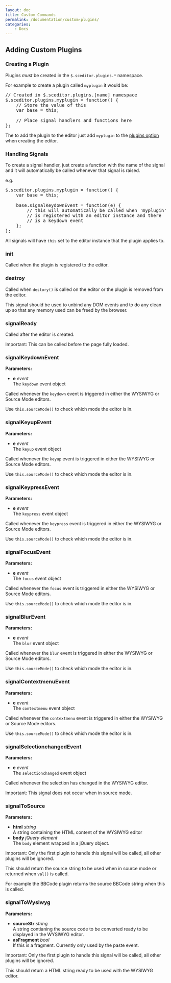 ```yaml
---
layout: doc
title: Custom Commands
permalink: /documentation/custom-plugins/
categories:
    - Docs
---
```


## Adding Custom Plugins <a id="custom-plugins"></a>


### Creating a Plugin <a id="creating"></a>

Plugins *must* be created in the `$.sceditor.plugins.*` namespace.

For example to create a plugin called `myplugin` it would be:

<pre class="prettyprint linenums">
// Created in $.sceditor.plugins.[name] namespace
$.sceditor.plugins.myplugin = function() {
	// Store the value of this
	var base = this;

	// Place signal handlers and functions here
};
</pre>

The to add the plugin to the editor just add `myplugin` to the [plugins option](/documentation/options/#plugins) when creating the editor.


### Handling Signals <a id="handling-signals"></a>

To create a signal handler, just create a function with the name of the signal and it will automatically be called whenever that signal is raised.

e.g.

<pre class="prettyprint linenums">
$.sceditor.plugins.myplugin = function() {
	var base = this;

	base.signalKeydownEvent = function(e) {
		// this will automatically be called when 'myplugin'
		// is registered with an editor instance and there
		// is a keydown event
	};
};
</pre>

All signals will have `this` set to the editor instance that the plugin applies to.


### init <a id="init"></a>

Called when the plugin is registered to the editor.


### destroy <a id="destroy"></a>

Called when `destory()` is called on the editor or the plugin is removed from the editor.

This signal should be used to unbind any DOM events and to do any clean up so that any memory used can be freed by the browser.


### signalReady <a id="signalReady"></a>

Called after the editor is created.

<span class="label label-important">Important:</span> This can be called before the page fully loaded.


### signalKeydownEvent <a id="signalKeydownEvent"></a>

**Parameters:**

 * **e** *event*  
   The `keydown` event object

Called whenever the `keydown` event is triggered in either the WYSIWYG or Source Mode editors.

Use `this.sourceMode()` to check which mode the editor is in.


### signalKeyupEvent <a id="signalKeyupEvent"></a>

**Parameters:**

 * **e** *event*  
   The `keyup` event object

Called whenever the `keyup` event is triggered in either the WYSIWYG or Source Mode editors.

Use `this.sourceMode()` to check which mode the editor is in.


### signalKeypressEvent <a id="signalKeypressEvent"></a>

**Parameters:**

 * **e** *event*  
   The `keypress` event object

Called whenever the `keypress` event is triggered in either the WYSIWYG or Source Mode editors.

Use `this.sourceMode()` to check which mode the editor is in.


### signalFocusEvent <a id="signalFocusEvent"></a>

**Parameters:**

 * **e** *event*  
   The `focus` event object

Called whenever the `focus` event is triggered in either the WYSIWYG or Source Mode editors.

Use `this.sourceMode()` to check which mode the editor is in.


### signalBlurEvent <a id="signalBlurEvent"></a>

**Parameters:**

 * **e** *event*  
   The `blur` event object

Called whenever the `blur` event is triggered in either the WYSIWYG or Source Mode editors.

Use `this.sourceMode()` to check which mode the editor is in.


### signalContextmenuEvent <a id="signalContextmenuEvent"></a>

**Parameters:**

 * **e** *event*  
   The `contextmenu` event object

Called whenever the `contextmenu` event is triggered in either the WYSIWYG or Source Mode editors.

Use `this.sourceMode()` to check which mode the editor is in.


### signalSelectionchangedEvent <a id="signalSelectionchangedEvent"></a>

**Parameters:**

 * **e** *event*  
   The `selectionchanged` event object

Called whenever the selection has changed in the WYSIWYG editor.

<span class="label label-important">Important:</span> This signal does not occur when in source mode.


### signalToSource <a id="signalToSource"></a>

**Parameters:**

 * **html** *string*  
   A string containing the HTML content of the WYSIWYG editor
 * **body** *jQuery element*  
   The `body` element wrapped in a jQuery object.

<span class="label label-important">Important:</span> Only the first plugin to handle this signal will be called, all other plugins will be ignored.

This should return the source string to be used when in source mode or returned when `val()` is called.

For example the BBCode plugin returns the source BBCode string when this is called.


### signalToWysiwyg <a id="signalToWysiwyg"></a>

**Parameters:**

 * **sourceStr** *string*  
   A string contianing the source code to be converted ready to be displayed in the WYSIWYG editor.
 * **asFragment** *bool*  
   If this is a fragment. Currently only used by the paste event.

<span class="label label-important">Important:</span> Only the first plugin to handle this signal will be called, all other plugins will be ignored.

This should return a HTML string ready to be used with the WYSIWYG editor.

